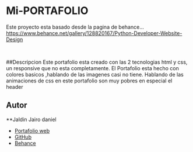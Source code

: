 # Mi-PORTAFOLIO

Este proyecto esta basado desde la pagina de behance...
https://www.behance.net/gallery/128820167/Python-Developer-Website-Design

<br>

##Descripcion
Este portafolio esta creado con las 2 tecnologias html y css, un responsive que no esta completamente.
El Portafolio esta hecho con colores basicos ,hablando de las imagenes casi no tiene.
Hablando de las animaciones de css en este portafolio son muy pobres en especial el header

##	Autor
**Jaldin Jairo daniel

* [Portafolio web](https://actualizar.)
* [GitHub](https://github.com/JairoJaldin-D)
* [Behance](https://www.behance.net/jairojaldin/moodboards)
